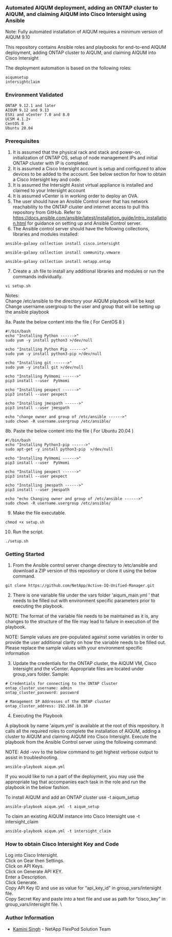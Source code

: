### Automated AIQUM deployment, adding an ONTAP cluster to AIQUM, and claiming AIQUM into Cisco Intersight using Ansible

Note: Fully automated installation of AIQUM requires a minimum version of AIQUM 9.10

This repository contains Ansible roles and playbooks for end-to-end AIQUM deployment, adding ONTAP cluster to AIQUM, and claiming AIQUM into Cisco Intersight

The deployment automation is based on the following roles:

```
aiqumsetup
intersightclaim
```

### Environment Validated

```
ONTAP 9.12.1 and later
AIQUM 9.12 and 9.13
ESXi and vCenter 7.0 and 8.0
UCSM 4.1.2+
CentOS 8
Ubuntu 20.04
```

### Prerequisites
1. It is assumed that the physical rack and stack and power-on, initialization of ONTAP OS, setup of node management IPs and initial ONTAP cluster with IP is completed.
2. It is assumed a Cisco Intersight account is setup and configured to allow devices to be added to the account. See below section for how to obtain a Cisco Intersight key and code.
3. It is assumed the Intersight Assist virtual appliance is installed and claimed to your Intersight account 
4. It is assumed vCenter is in working order to deploy an OVA.
5. The user should have an Ansible Control sever that has network reachability to the ONTAP cluster and internet access to pull this repository from GitHub. Refer to https://docs.ansible.com/ansible/latest/installation_guide/intro_installation.html for guidance on setting up and Ansible Control server.
6. The Ansible control server should have the following collections, libraries and modules installed:

```
ansible-galaxy collection install cisco.intersight

ansible-galaxy collection install community.vmware

ansible-galaxy collection install netapp.ontap

```

7. Create a .sh file to install any additional libraries and modules or run the commands individually.

```
vi setup.sh
```

Notes: \
Change /etc/ansible to the directory your AIQUM playbook will be kept \
Change username.usergroup to the user and group that will be setting up the ansible playbook 

8a. Paste the below content into the file ( For CentOS 8 )

```
#!/bin/bash
echo "Installing Python ------>"
sudo yum -y install python3 >/dev/null

echo "Installing Python Pip ------>"
sudo yum -y install python3-pip >/dev/null

echo "Installing git ------>"
sudo yum -y install git >/dev/null

echo "Installing PyVmomi ------>"
pip3 install --user  PyVmomi

echo "Installing pexpect ------>"
pip3 install --user pexpect

echo "Installing jmespath ------>"
pip3 install --user jmespath

echo "change owner and group of /etc/ansible ------>"
sudo chown -R username.usergroup /etc/ansible/

```

8b. Paste the below content into the file ( For Ubuntu 20.04 )

```
#!/bin/bash
echo "Installing Python3-pip ------>"
sudo apt-get -y install python3-pip  >/dev/null

echo "Installing PyVmomi ------>"
pip3 install --user  PyVmomi

echo "Installing pexpect ------>"
pip3 install --user pexpect

echo "Installing jmespath ------>"
pip3 install --user jmespath

echo "echo Changing owner and group of /etc/ansible ------>"
sudo chown -R username.usergroup /etc/ansible/

```

9. Make the file executable.

```
chmod +x setup.sh
```

10. Run the script.

```
./setup.sh
```

### Getting Started
1. From the Ansible control server change directory to /etc/ansible and download a ZIP version of this repository or clone it using the below command.

```
git clone https://github.com/NetApp/Active-IQ-Unified-Manager.git
```

2. There is one variable file under the vars folder 'aiqum_main.yml ' that needs to be filled out with environment specific parameters prior to executing the playbook.

NOTE: The format of the variable file needs to be maintained as it is, any changes to the structure of the file may lead to failure in execution of the playbook.

NOTE: Sample values are pre-populated against some variables in order to provide the user additional clarity on how the variable needs to be filled out. Please replace the sample values with your environment specific information

3. Update the credentials for the ONTAP cluster, the AIQUM VM, Cisco Intersight and the vCenter. Appropriate files are located under group_vars folder. 
Sample:

```
# Credentials for connecting to the ONTAP Cluster
ontap_cluster_username: admin
ontap_cluster_password: password

# Management IP Addresses of the ONTAP cluster
ontap_cluster_address: 192.168.10.10
```

4. Executing the Playbook
 
A playbook by name 'aiqum.yml' is available at the root of this repository. It calls all the required roles to complete the installation of AIQUM, adding a cluster to AIQUM and claiming AIQUM into Cisco Intersight. Execute the playbook from the Ansible Control server using the following command:

NOTE: Add -vvv to the below command to get highest verbose output to assist in troubleshooting.

```
ansible-playbook aiqum.yml
```

If you would like to run a part of the deployment, you may use the appropriate tag that accompanies each task in the role and run the playbook in the below fashion.

To install AIQUM and add an ONTAP cluster use -t aiqum_setup

```
ansible-playbook aiqum.yml -t aiqum_setup
```

To claim an existing AIQUM instance into Cisco Intersight use -t intersight_claim

```
ansible-playbook aiqum.yml -t intersight_claim
```

### How to obtain Cisco Intersight Key and Code

Log into Cisco Intersight. \
Click on Gear then Settings. \
Click on API Keys. \
Click on Generate API KEY. \
Enter a Description. \
Click Generate. \
Copy API Key ID and use as value for “api_key_id” in group_vars/intersight file. \
Copy Secret Key and paste into a text file and use as path for “cisco_key” in group_vars/intersight file. \

### Author Information
- [Kamini Singh](mailto:kamini.singh@netapp.com) - NetApp FlexPod Solution Team
